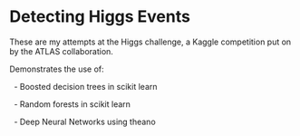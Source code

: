 # Detecting Higgs Events

These are my attempts at the Higgs challenge, a Kaggle competition put on by the ATLAS collaboration.

Demonstrates the use of:

&nbsp;&nbsp;- Boosted decision trees in scikit learn

&nbsp;&nbsp;- Random forests in scikit learn

&nbsp;&nbsp;- Deep Neural Networks using theano
